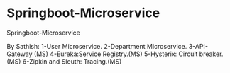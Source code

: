# Springboot-Microservice
Springboot-Microservice

By Sathish:
1-User Microservice.
2-Department Microservice.
3-API-Gateway (MS)
4-Eureka:Service Registry.(MS)
5-Hysterix: Circuit breaker.(MS)
6-Zipkin and Sleuth: Tracing.(MS)
